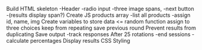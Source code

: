 Build HTML skeleton
    -Header 
    -radio input 
    -three image spans, 
    -next button
    -(results display span?)
Create JS products array
    -list all products
    -assign id, name, img
Create variables to store data <=
    random function
    assign to three choices
    keep from repeating 
    save previous round
Prevent results from duplicating
Save output
    -track responses
After 25 rotations
    -end sessions
    -calculate percentages
Display results
CSS Styling
